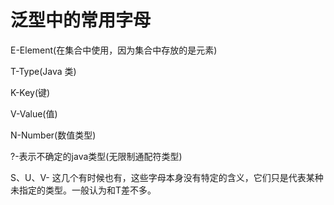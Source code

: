 # 泛型中的常用字母


E-Element(在集合中使用，因为集合中存放的是元素)

T-Type(Java 类)

K-Key(键)

V-Value(值)

N-Number(数值类型)

?-表示不确定的java类型(无限制通配符类型)

S、U、V- 这几个有时候也有，这些字母本身没有特定的含义，它们只是代表某种未指定的类型。一般认为和T差不多。
